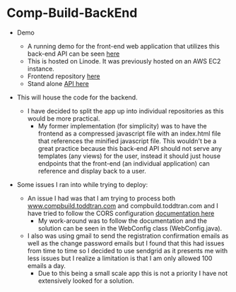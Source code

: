 # Comp-Build-BackEnd

- Demo
  - A running demo for the front-end web application that utilizes this back-end API can be seen [here](https://www.compbuild.toddtran.com/)
  - This is hosted on Linode. It was previously hosted on an AWS EC2 instance.
  - Frontend repository [here](https://github.com/ttran9/comp-build-frontend)
  - Stand alone [API here](https://www.cb-be.toddtran.com/api/computerbuild/)

- This will house the code for the backend.
  - I have decided to split the app up into individual repositories as this would be more practical.
    - My former implementation (for simplicity) was to have the frontend
    as a compressed javascript file with an index.html file that references the minified javascript file. This wouldn't
    be a great practice because this back-end API should not serve any templates (any views) for the user, instead it
    should just house endpoints that the front-end (an individual application) can reference and display back to a user.


- Some issues I ran into while trying to deploy:
  - An issue I had was that I am trying to process both www.compbuild.toddtran.com and compbuild.toddtran.com
  and I have tried to follow the CORS configuration [documentation here](https://docs.spring.io/spring-security/site/docs/current/reference/html5/#cors) 
    - My work-around was to follow the documentation and the solution can be seen in the WebConfig class (WebConfig.java).
  - I also was using gmail to send the registration confirmation emails as well as the change password emails but I found
  that this had issues from time to time so I decided to use sendgrid as it presents me with less issues but I realize a
  limitation is that I am only allowed 100 emails a day.
    - Due to this being a small scale app this is not a priority I have not extensively looked for a solution.     
